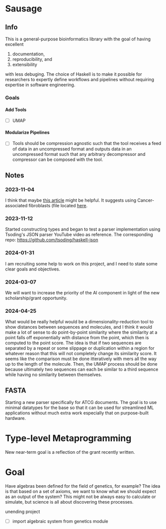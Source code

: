 # Sausage

## Info

This is a general-purpose bioinformatics library with the goal of having excellent

 1. documentation,
 2. reproducibility, and
 3. extensibility

with less debuging. The choice of Haskell is to make it possible for
researchers to expertly define workflows and pipelines without
requiring expertise in software engineering.

### Goals
#### Add Tools
 - [ ] UMAP
 
#### Modularize Pipelines
 - [ ] Tools should be compression agnostic such that the tool
       receives a feed of data in an uncompressed format and outputs
       data in an uncompressed format such that any arbitrary
       decompressor and compressor can be composed with the tool.

## Notes
### 2023-11-04
I think that maybe [this article](
https://towardsdatascience.com/how-to-program-umap-from-scratch-e6eff67f55fe#:~:text=As%20a%20test%20data%20set%2C,dimensions%20of%20the%20data%20set
) might be helpful. It suggests using Cancer-associated fibroblasts
(file located [here](
https://www.nature.com/articles/s41467-018-07582-3 ).

### 2023-11-12
Started constructing types and began to test a parser implementation
using Tsoding's JSON parser YouTube video as reference.
The corresponding repo: https://github.com/tsoding/haskell-json

### 2024-01-31
I am recruiting some help to work on this project, and I need to state
some clear goals and objectives.

### 2024-03-07
We will want to increase the priority of the AI component in light of the
new scholarship/grant opportunity.

### 2024-04-25
What would be really helpful would be a dimensionality-reduction tool
to show distances between sequences and molecules, and I think it
would make a lot of sense to do point-by-point similarity where the
similarity at a point falls off exponentially with distance from the
point, which then is computed to the point score. The idea is that if
two sequences are separated by a repeat or some slippage or
duplication within a region for whatever reason that this will not
completely change its similarity score. It seems like the comparison
must be done itteratively with mers all the way up to the length of
the molecule. Then, the UMAP process should be done because ultimately
two sequences can each be similar to a third sequence while having no
similarity between themselves.

## FASTA
Starting a new parser specifically for ATCG documents. The goal is to 
use minimal datatypes for the base so  that it can be used for streamlined
ML applications without much extra work especially that on purpose-built
hardware.

# Type-level Metaprogramming
New near-term goal is a reflection of the grant recently written.

# Goal
Have algebras been defined for the field of genetics, for example?
The idea is that based on a set of axioms, we want to know what we
should expect as an output of the system? This might not be always
easy to calculate or simulate, but science is all about discovering
these processes.

unending project

-[ ] import algebraic system from genetics module